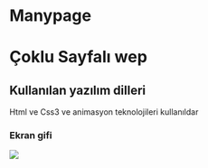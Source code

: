 # Manypage
<h1>Çoklu Sayfalı wep</h1>


<h2>Kullanılan yazılım dilleri</h2>


Html ve Css3 ve animasyon teknolojileri kullanıldar


<h3>Ekran gifi</h3>

<img src="çoklu.gif" />